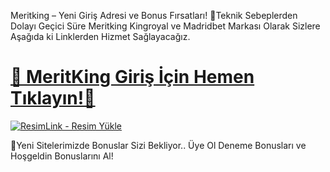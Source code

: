 Meritking – Yeni Giriş Adresi ve Bonus Fırsatları!
📢Teknik Sebeplerden Dolayı Geçici Süre Meritking Kingroyal ve Madridbet  Markası Olarak Sizlere Aşağıda ki Linklerden Hizmet Sağlayacağız.

# <a href="https://heylink.me/denemeal" title="MeritKing Giriş Adresi">🔗 MeritKing Giriş İçin Hemen Tıklayın!🔗</a>

<a href="https://resimlink.com/Iv2mkq4UdQL" title="ResimLink - Resim Yükle"><img src="https://r.resimlink.com/Iv2mkq4UdQL.jpg" title="ResimLink - Resim Yükle" alt="ResimLink - Resim Yükle"></a>

 🎁Yeni Sitelerimizde Bonuslar Sizi Bekliyor.. Üye Ol Deneme Bonusları ve Hoşgeldin Bonuslarını Al!
